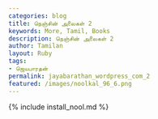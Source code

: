 ```yaml
---  
categories: blog  
title: நெஞ்சின் அலைகள் 2
keywords: More, Tamil, Books  
description: நெஞ்சின் அலைகள் 2
author: Tamilan  
layout: Ruby  
tags:     
- ஜெயபாரதன்
permalink: jayabarathan_wordpress_com_2  
featured: /images/noolkal_96_6.png  
---  
```

{% include install_nool.md %}  
